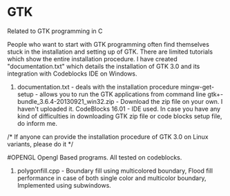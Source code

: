 # GTK
Related to GTK programming in C

People who want to start with GTK programming often find themselves stuck in the installation and setting up of GTK. There are limited tutorials which show the entire installation procedure.
I have created "documentation.txt" which details the installation of GTK 3.0 and its integration with Codeblocks IDE on Windows.
1) documentation.txt - deals with the installation procedure
   mingw-get-setup - allows you to run the GTK applications from command line
   gtk+-bundle_3.6.4-20130921_win32.zip - Download the zip file on your own. I haven't uploaded it.
   CodeBlocks 16.01 - IDE used. In case you have any kind of difficulties in downloading 
                      GTK zip file or code blocks setup file, do inform me.

/* If anyone can provide the installation procedure of GTK 3.0 on Linux variants, please do it */
                      
#OPENGL
Opengl Based programs. All tested on codeblocks.
1) polygonfill.cpp - Boundary fill using multicolored boundary, Flood fill performance in case of both single color and multicolor boundary, Implemented using subwindows.
